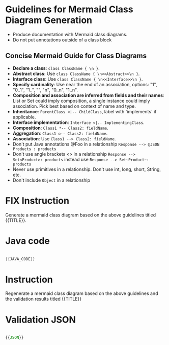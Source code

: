 
# Guidelines for Mermaid Class Diagram Generation
* Produce documentation with Mermaid class diagrams.
* Do not put annotations outside of a class block
## Concise Mermaid Guide for Class Diagrams
- **Declare a class**: `class ClassName { \n }`.
- **Abstract class**: Use `class ClassName { \n<<Abstract>>\n }`.
- **Interface class**: Use `class ClassName { \n<<Interface>>\n }`.
- **Specify cardinality**: Use near the end of an association, options: "1", "0..1", "1..", "", "n", "0..n", "1..n".
- **Composition and association are inferred from fields and their names**: List or Set could imply composition, a single instance could imply association. Pick best based on context of name and type.
- **Inheritance**: `ParentClass <|-- ChildClass`, label with 'implements' if applicable.
- **Interface implementation**: `Interface <|.. ImplementingClass`.
- **Composition**: `Class1 *-- Class2: fieldName`.
- **Aggregation**: `Class1 o-- Class2: fieldName`.
- **Association**: Use `Class1 --> Class2: fieldName`.
- Don't put Java annotations @Foo in a relationship   `Response --> @JSON Products : products`
- Don't use angle brackets <> in a relationship   `Response --> Set<Product>: products` instead use `Response --> Set~Product~: products`
- Never use primitives in a relationship. Don't use int, long, short, String, etc.
- Don't include `Object` in a relationship

# FIX Instruction
Generate a mermaid class diagram based on the above guidelines titled {{TITLE}}.

# Java code

```java

{{JAVA_CODE}}

```

# Instruction
Regenerate a mermaid class diagram based on the above guidelines and the validation results titled {{TITLE}}


# Validation JSON

```javascript 

{{JSON}}

```
